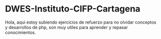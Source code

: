 # DWES-Instituto-CIFP-Cartagena

Hola, aqui estoy subiendo ejercicios de refuerzo para no olvidar conceptos y desarrollos de php, son muy utiles para aprender y repasar conocimientos.
